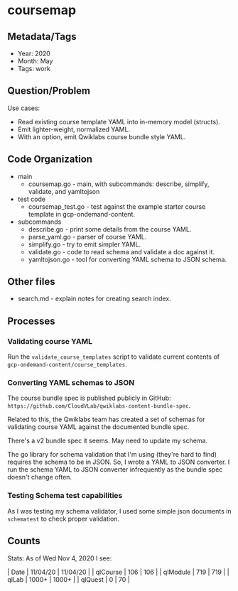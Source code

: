 # coursemap

## Metadata/Tags

* Year: 2020
* Month: May
* Tags: work

## Question/Problem

Use cases:

*   Read existing course template YAML into in-memory model (structs).
*   Emit lighter-weight, normalized YAML.
*   With an option, emit Qwiklabs course bundle style YAML.

## Code Organization

*   main
    *   coursemap.go - main, with subcommands: describe, simplify, validate, and
                       yamltojson
*   test code
    *   coursemap_test.go - test against the example starter course template in
                            gcp-ondemand-content.
*   subcommands
    *   describe.go - print some details from the course YAML.
    *   parse_yaml.go - parser of course YAML.
    *   simplify.go - try to emit simpler YAML.
    *   validate.go - code to read schema and validate a doc against it.
    *   yamltojson.go - tool for converting YAML schema to JSON schema.

## Other files

*   search.md - explain notes for creating search index.

## Processes

### Validating course YAML

Run the `validate_course_templates` script to validate current contents
of `gcp-ondemand-content/course_templates`.

### Converting YAML schemas to JSON

The course bundle spec is published publicly in GitHub:
`https://github.com/CloudVLab/qwiklabs-content-bundle-spec`.

Related to this, the Qwiklabs team has created a set of schemas for
validating course YAML against the documented bundle spec.

There's a v2 bundle spec it seems. May need to update my schema.

The go library for schema validation that I'm using (they're hard to find)
requires the schema to be in JSON. So, I wrote a YAML to JSON converter.
I run the schema YAML to JSON converter infrequently as the bundle spec
doesn't change often.

### Testing Schema test capabilities

As I was testing my schema validator, I used some simple json documents in
`schematest` to check proper validation.

## Counts

Stats:
As of Wed Nov 4, 2020 I see:

| Date     | 11/04/20 | 11/04/20 |
| qlCourse | 106      | 106      |
| qlModule | 719      | 719      |
| qlLab    | 1000+    | 1000+    |
| qlQuest  | 0        | 70       |

